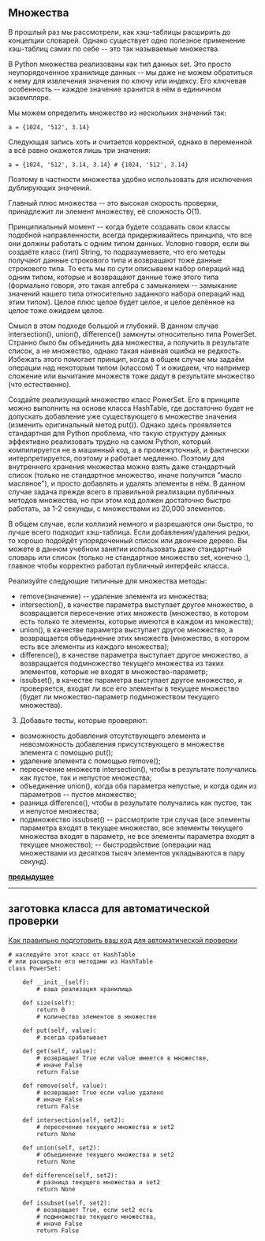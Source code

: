 ## Множества

В прошлый раз мы рассмотрели, как хэш-таблицы расширить до концепции словарей. Однако существует одно полезное применение хэш-таблиц самих по себе -- это так называемые множества.

В Python множества реализованы как тип данных set. Это просто неупорядоченное хранилище данных -- мы даже не можем обратиться к нему для извлечения значения по ключу или индексу. Его ключевая особенность -- каждое значение хранится в нём в единичном экземпляре.

Мы можем определить множество из нескольких значений так:

```
a = {1024, '512', 3.14}
```

Следующая запись хоть и считается корректной, однако в переменной a всё равно окажется лишь три значения:

```
a = {1024, '512', 3.14, 3.14} # {1024, '512', 3.14}
```

Поэтому в частности множества удобно использовать для исключения дублирующих значений.

Главный плюс множества -- это высокая скорость проверки, принадлежит ли элемент множеству, её сложность O(1).

Принципиальный момент -- когда будете создавать свои классы подобной направленности, всегда придерживайтесь принципа, что все они должны работать с одним типом данных. Условно говоря, если вы создаёте класс (тип) String, то подразумеваете, что его методы получают данные строкового типа и возвращают тоже данные строкового типа. То есть мы по сути описываем набор операций над одним типом, которые и возвращают данные тоже этого типа (формально говоря, это такая алгебра с замыканием -- замыкание значений нашего типа относительно заданного набора операций над этим типом). Целое плюс целое будет целое, и целое делённое на целое тоже ожидаем целое.

Смысл в этом подходе большой и глубокий. В данном случае intersection(), union(), difference() замкнуты относительно типа PowerSet. Странно было бы объединить два множества, а получить в результате список, а не множество, однако такая наивная ошибка не редкость. Избежать этого помогает принцип, когда в общем случае мы задаём операции над некоторым типом (классом) Т и ожидаем, что например сложение или вычитание множеств тоже дадут в результате множество (что естественно).

Создайте реализующий множество класс PowerSet. Его в принципе можно выполнить на основе класса HashTable, где достаточно будет не допускать добавление уже существующего в множестве значения (изменить оригинальный метод put()). Однако здесь проявляется стандартная для Python проблема, что такую структуру данных эффективно реализовать трудно на самом Python, который компилируется не в машинный код, а в промежуточный, и фактически интерпретируется, поэтому и работает медленно.
Поэтому для внутреннего хранения множества можно взять даже стандартный список (только не стандартное множество, иначе получится "масло масляное"), и просто добавлять и удалять элементы в нём.
В данном случае задача прежде всего в правильной реализации публичных методов множества, но при этом код должен достаточно быстро работать, за 1-2 секунды, с множествами из 20,000 элементов.

В общем случае, если коллизий немного и разрешаются они быстро, то лучше всего подходит хэш-таблица. Если добавления/удаления редки, то хорошо подойдёт упорядоченный список или двоичное дерево.
Вы можете в данном учебном занятии использовать даже стандартный словарь или список (только не стандартное множество set, конечно :), главное чтобы корректно работал публичный интерфейс класса.

Реализуйте следующие типичные для множества методы:

- remove(значение) -- удаление элемента из множества;
- intersection(), в качестве параметра выступает другое множество, а возвращается пересечение этих множеств (множество, в котором есть только те элементы, которые имеются в каждом из множеств);
- union(), в качестве параметра выступает другое множество, а возвращается объединение этих множеств (множество, в котором есть все элементы из каждого множества);
- difference(), в качестве параметра выступает другое множество, а возвращается подмножество текущего множества из таких элементов, которые не входят в множество-параметр;
- issubset(), в качестве параметра выступает другое множество, и проверяется, входят ли все его элементы в текущее множество (будет ли множество-параметр подмножеством текущего множества).

3. Добавьте тесты, которые проверяют:

- возможность добавления отсутствующего элемента и невозможность добавления присутствующего в множестве элемента с помощью put();
- удаление элемента с помощью remove();
- пересечение множеств intersection(), чтобы в результате получались как пустое, так и непустое множества;
- объединение union(), когда оба параметра непустые, и когда один из параметров -- пустое множество;
- разница difference(), чтобы в результате получались как пустое, так и непустое множества;
- подмножество issubset() -- рассмотрите три случая (все элементы параметра входят в текущее множество, все элементы текущего множества входят в параметр, не все элементы параметра входят в текущее множество);
  -- быстродействие (операции над множествами из десятков тысяч элементов укладываются в пару секунд).

**[предыдущее](https://skillsmart.ru/algo/py-kf32y/oca3a927b6.html)**

---

## заготовка класса для автоматической проверки

[Как правильно подготовить ваш код для автоматической проверки](https://skillsmart.ru/algo/py-kf32y/github_py.html)

```
# наследуйте этот класс от HashTable
# или расширьте его методами из HashTable
class PowerSet:

    def __init__(self):
        # ваша реализация хранилища

    def size(self):
        return 0
        # количество элементов в множестве

    def put(self, value):
        # всегда срабатывает

    def get(self, value):
        # возвращает True если value имеется в множестве,
        # иначе False
        return False

    def remove(self, value):
        # возвращает True если value удалено
        # иначе False
        return False

    def intersection(self, set2):
        # пересечение текущего множества и set2
        return None 

    def union(self, set2):
        # объединение текущего множества и set2
        return None

    def difference(self, set2):
        # разница текущего множества и set2
        return None

    def issubset(self, set2):
        # возвращает True, если set2 есть
        # подмножество текущего множества,
        # иначе False
        return False
```
